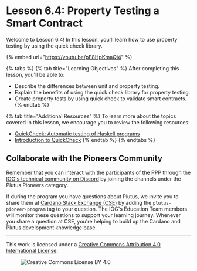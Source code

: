 # Lesson 6.4: Property Testing a Smart Contract

Welcome to Lesson 6.4! In this lesson, you'll learn how to use property testing by using the quick check library.

{% embed url="https://youtu.be/pF8HpKmaQi4" %}

{% tabs %}
{% tab title="Learning Objectives" %}
After completing this lesson, you'll be able to:

* Describe the differences between unit and property testing.
* Explain the benefits of using the quick check library for property testing.
* Create property tests by using quick check to validate smart contracts.
{% endtab %}

{% tab title="Additional Resources" %}
To learn more about the topics covered in this lesson, we encourage you to review the following resources:

* [QuickCheck: Automatic testing of Haskell programs](https://hackage.haskell.org/package/QuickCheck)
* [Introduction to QuickCheck](http://wiki.haskell.org/Introduction_to_QuickCheck2)
{% endtab %}
{% endtabs %}

## Collaborate with the Pioneers Community

Remember that you can interact with the participants of the PPP through the [IOG's technical community on Discord](https://discord.gg/inputoutput) by joining the channels under the Plutus Pioneers category.

If during the program you have questions about Plutus, we invite you to share them at [Cardano Stack Exchange (CSE)](https://cardano.stackexchange.com/) by adding the `plutus-pioneer-program` tag to your question. The IOG's Education Team members will monitor these questions to support your learning journey. Whenever you share a question at CSE, you're helping to build up the Cardano and Plutus development knowledge base.

---

This work is licensed under a [Creative Commons Attribution 4.0 International License](http://creativecommons.org/licenses/by/4.0/).

<figure><img src="https://i.creativecommons.org/l/by/4.0/88x31.png" alt="Creative Commons License BY 4.0"></figure>